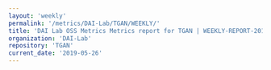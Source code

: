 ```yaml
---
layout: 'weekly'
permalink: '/metrics/DAI-Lab/TGAN/WEEKLY/'
title: 'DAI Lab OSS Metrics Metrics report for TGAN | WEEKLY-REPORT-2019-05-26'
organization: 'DAI-Lab'
repository: 'TGAN'
current_date: '2019-05-26'
---
```

